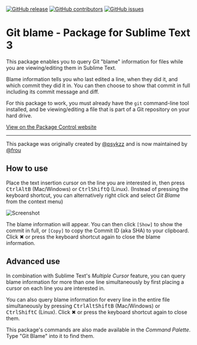 [![GitHub release](https://img.shields.io/github/release/frou/st3-gitblame.svg)](https://github.com/frou/st3-gitblame/releases)
[![GitHub contributors](https://img.shields.io/github/contributors/frou/st3-gitblame.svg)](https://github.com/frou/st3-gitblame/graphs/contributors)
[![GitHub issues](https://img.shields.io/github/issues/frou/st3-gitblame.svg)](https://github.com/frou/st3-gitblame/issues)

# Git blame - Package for Sublime Text 3

This package enables you to query Git "blame" information for files while you are viewing/editing them in Sublime Text.

Blame information tells you who last edited a line, when they did it, and which commit they did it in. You can then choose to show that commit in full including its commit message and diff.

For this package to work, you must already have the `git` command-line tool installed, and be viewing/editing a file that is part of a Git repository on your hard drive.

[View on the Package Control website](https://packagecontrol.io/packages/Git%20blame)

---

This package was originally created by [@psykzz](https://github.com/psykzz) and is now maintained by [@frou](https://github.com/frou)

## How to use

Place the text insertion cursor on the line you are interested in, then press <kbd>Ctrl</kbd><kbd>Alt</kbd><kbd>B</kbd> (Mac/Windows) or <kbd>Ctrl</kbd><kbd>Shift</kbd><kbd>Q</kbd> (Linux). (Instead of pressing the keyboard shortcut, you can alternatively right click and select *Git Blame* from the context menu)

![Screenshot](https://raw.githubusercontent.com/frou/st3-gitblame/master/screenshot.png)

The blame information will appear. You can then click `[Show]` to show the commit in full, or `[Copy]` to copy the Commit ID (aka SHA) to your clipboard. Click ✖ or press the keyboard shortcut again to close the blame information.

## Advanced use

In combination with Sublime Text's *Multiple Cursor* feature, you can query blame information for more than one line simultaneously by first placing a cursor on each line you are interested in.

You can also query blame information for every line in the entire file simultaneously by pressing <kbd>Ctrl</kbd><kbd>Alt</kbd><kbd>Shift</kbd><kbd>B</kbd> (Mac/Windows) or <kbd>Ctrl</kbd><kbd>Shift</kbd><kbd>C</kbd> (Linux). Click ✖ or press the keyboard shortcut again to close them.

This package's commands are also made available in the *Command Palette*. Type "Git Blame" into it to find them.
